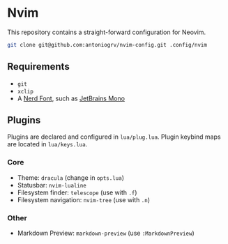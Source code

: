 # Nvim

This repository contains a straight-forward configuration for Neovim.

```bash
git clone git@github.com:antoniogrv/nvim-config.git .config/nvim
```

## Requirements

- `git`
- `xclip` 
- A [Nerd Font](https://www.nerdfonts.com/), such as [JetBrains Mono](https://www.programmingfonts.org/#jetbrainsmono)

## Plugins

Plugins are declared and configured in `lua/plug.lua`. Plugin keybind maps are located in `lua/keys.lua`.

### Core

- Theme: `dracula` (change in `opts.lua`)
- Statusbar: `nvim-lualine`
- Filesystem finder: `telescope` (use with `.f`)
- Filesystem navigation: `nvim-tree` (use with `.n`)

### Other

- Markdown Preview: `markdown-preview` (use `:MarkdownPreview`)
